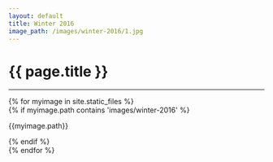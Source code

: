 ```yaml
---
layout: default
title: Winter 2016
image_path: /images/winter-2016/1.jpg
---
```


<h1>{{ page.title }}</h1>
<hr>

<div class="row">
{% for myimage in site.static_files %}<div class="col-md-4">{% if myimage.path contains 'images/winter-2016' %}<p>{{myimage.path}}</p>{% endif %}</div>{% endfor %}
</div>
